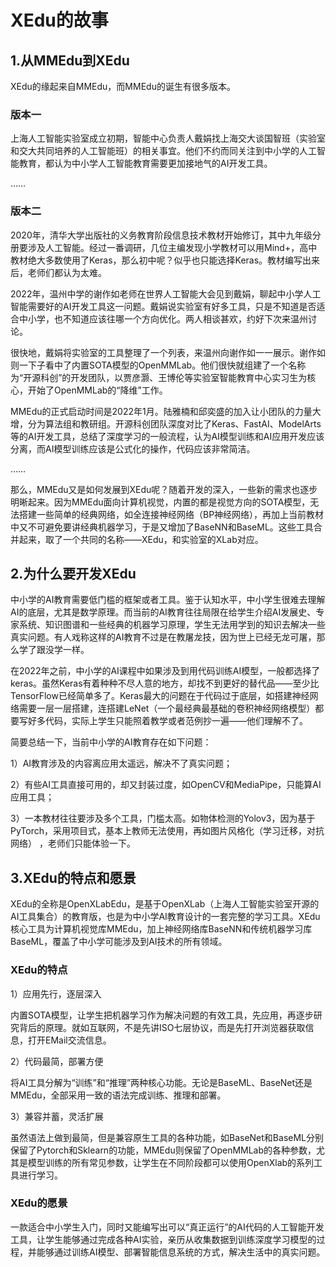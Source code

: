 # XEdu的故事

## 1.从MMEdu到XEdu

XEdu的缘起来自MMEdu，而MMEdu的诞生有很多版本。

### 版本一

上海人工智能实验室成立初期，智能中心负责人戴娟找上海交大谈国智班（实验室和交大共同培养的人工智能班）的相关事宜。他们不约而同关注到中小学的人工智能教育，都认为中小学人工智能教育需要更加接地气的AI开发工具。

……

### 版本二

2020年，清华大学出版社的义务教育阶段信息技术教材开始修订，其中九年级分册要涉及人工智能。经过一番调研，几位主编发现小学教材可以用Mind+，高中教材绝大多数使用了Keras，那么初中呢？似乎也只能选择Keras。教材编写出来后，老师们都认为太难。

2022年，温州中学的谢作如老师在世界人工智能大会见到戴娟，聊起中小学人工智能需要好的AI开发工具这一问题。戴娟说实验室有好多工具，只是不知道是否适合中小学，也不知道应该往哪一个方向优化。两人相谈甚欢，约好下次来温州讨论。

很快地，戴娟将实验室的工具整理了一个列表，来温州向谢作如一一展示。谢作如则一下子看中了内置SOTA模型的OpenMMLab。他们很快就组建了一个名称为“开源科创”的开发团队，以贾彦灏、王博伦等实验室智能教育中心实习生为核心，开始了OpenMMLab的“降维”工作。

MMEdu的正式启动时间是2022年1月。陆雅楠和邱奕盛的加入让小团队的力量大增，分为算法组和教研组。开源科创团队深度对比了Keras、FastAI、ModelArts等的AI开发工具，总结了深度学习的一般流程，认为AI模型训练和AI应用开发应该分离，而AI模型训练应该是公式化的操作，代码应该非常简洁。

……

那么，MMEdu又是如何发展到XEdu呢？随着开发的深入，一些新的需求也逐步明晰起来。因为MMEdu面向计算机视觉，内置的都是视觉方向的SOTA模型，无法搭建一些简单的经典网络，如全连接神经网络（BP神经网络），再加上当前教材中又不可避免要讲经典机器学习，于是又增加了BaseNN和BaseML。这些工具合并起来，取了一个共同的名称——XEdu，和实验室的XLab对应。

## 2.为什么要开发XEdu

中小学的AI教育需要低门槛的框架或者工具。鉴于认知水平，中小学生很难去理解AI的底层，尤其是数学原理。而当前的AI教育往往局限在给学生介绍AI发展史、专家系统、知识图谱和一些经典的机器学习原理，学生无法用学到的知识去解决一些真实问题。有人戏称这样的AI教育不过是在教屠龙技，因为世上已经无龙可屠，那么学了跟没学一样。

在2022年之前，中小学的AI课程中如果涉及到用代码训练AI模型，一般都选择了keras。虽然Keras有着种种不尽人意的地方，却找不到更好的替代品——至少比TensorFlow已经简单多了。Keras最大的问题在于代码过于底层，如搭建神经网络需要一层一层搭建，连搭建LeNet（一个最经典最基础的卷积神经网络模型）都要写好多代码，实际上学生只能照着教学或者范例抄一遍——他们理解不了。

简要总结一下，当前中小学的AI教育存在如下问题：

1）AI教育涉及的内容离应用太遥远，解决不了真实问题；

2）有些AI工具直接可用的，却又封装过度，如OpenCV和MediaPipe，只能算AI应用工具； 

3）一本教材往往要涉及多个工具，门槛太高。如物体检测的Yolov3，因为基于PyTorch，采用项目式，基本上教师无法使用，再如图片风格化（学习迁移，对抗网络） ，老师们只能体验一下。

## 3.XEdu的特点和愿景

XEdu的全称是OpenXLabEdu，是基于OpenXLab（上海人工智能实验室开源的AI工具集合）的教育版，也是为中小学AI教育设计的一套完整的学习工具。XEdu核心工具为计算机视觉库MMEdu，加上神经网络库BaseNN和传统机器学习库BaseML，覆盖了中小学可能涉及到AI技术的所有领域。 

### XEdu的特点

1）应用先行，逐层深入

内置SOTA模型，让学生把机器学习作为解决问题的有效工具，先应用，再逐步研究背后的原理。就如互联网，不是先讲ISO七层协议，而是先打开浏览器获取信息，打开EMail交流信息。

2）代码最简，部署方便

将AI工具分解为“训练”和“推理”两种核心功能。无论是BaseML、BaseNet还是MMEdu，全部采用一致的语法完成训练、推理和部署。

3）兼容并蓄，灵活扩展

虽然语法上做到最简，但是兼容原生工具的各种功能，如BaseNet和BaseML分别保留了Pytorch和Sklearn的功能，MMEdu则保留了OpenMMLab的各种参数，尤其是模型训练的所有常见参数，让学生在不同阶段都可以使用OpenXlab的系列工具进行学习。

### XEdu的愿景

一款适合中小学生入门，同时又能编写出可以“真正运行”的AI代码的人工智能开发工具，让学生能够通过完成各种AI实验，亲历从收集数据到训练深度学习模型的过程，并能够通过训练AI模型、部署智能信息系统的方式，解决生活中的真实问题。